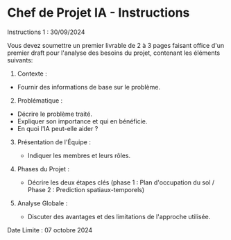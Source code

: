 
# Chef de Projet IA - Instructions

Instructions 1 : 30/09/2024

Vous devez soumettre un premier livrable de 2 à 3 pages faisant office d'un premier draft pour l'analyse des besoins du projet, contenant les éléments suivants:

1.  Contexte : 
   - Fournir des informations de base sur le problème.

2.  Problématique : 
   - Décrire le problème traité.
   - Expliquer son importance et qui en bénéficie.
   - En quoi l'IA peut-elle aider ?

3. Présentation de l'Équipe : 
   - Indiquer les membres et leurs rôles.

4. Phases du Projet : 
   - Décrire les deux étapes clés (phase 1 : Plan d'occupation du sol / Phase 2 : Prediction spatiaux-temporels)

5. Analyse Globale : 
   - Discuter des avantages et des limitations de l'approche utilisée.

Date Limite : 07 octobre 2024

